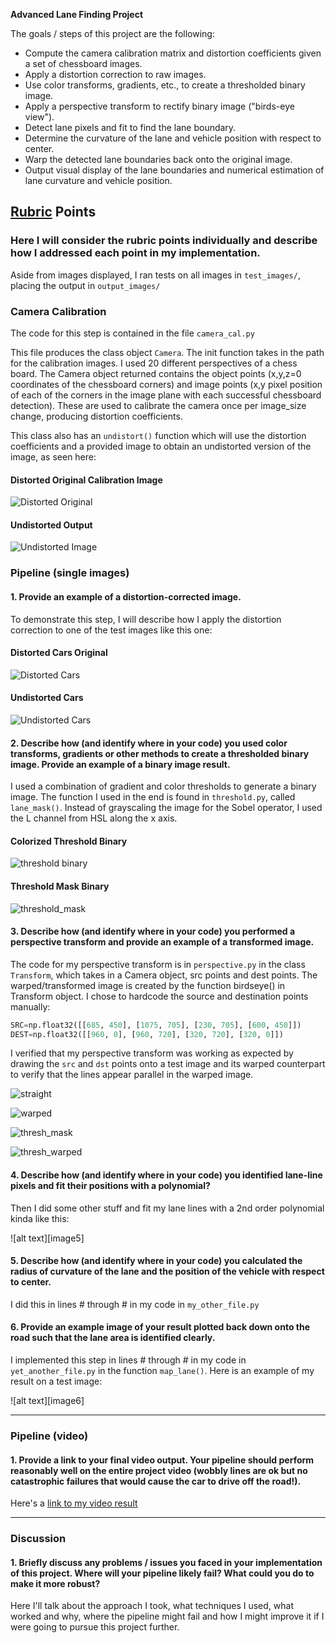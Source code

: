 **Advanced Lane Finding Project**

The goals / steps of this project are the following:

* Compute the camera calibration matrix and distortion coefficients given a set of chessboard images.
* Apply a distortion correction to raw images.
* Use color transforms, gradients, etc., to create a thresholded binary image.
* Apply a perspective transform to rectify binary image ("birds-eye view").
* Detect lane pixels and fit to find the lane boundary.
* Determine the curvature of the lane and vehicle position with respect to center.
* Warp the detected lane boundaries back onto the original image.
* Output visual display of the lane boundaries and numerical estimation of lane curvature and vehicle position.

[//]: # (Image References)

[dist_img]: ./examples/distort_output.jpg "Distorted"
[undist_img]: ./examples/undistort_output.jpg "Undistorted"
[dist_cars]: ./examples/distorted_cars.jpg "Distorted Cars"
[undist_cars]: ./examples/undistorted_cars.jpg "Undistorted Cars"
[thresh_channels]: ./examples/thresh_channels.jpg "Threshold Channels Binary"
[thresh_mask]: ./examples/thresh_mask.jpg "Threshold Mask Binary"
[straight]: ./examples/straight_lines1.jpg "Straight undistorted with src lines"
[warped]: ./examples/warped_straight_lines1.jpg "Warped undistorted with dest lines"
[thresh_warped]: ./examples/perspective_thresh_warped.jpg "Masked image with perspective transform"
[video1]: ./project_video.mp4 "Video"

## [Rubric](https://review.udacity.com/#!/rubrics/571/view) Points

### Here I will consider the rubric points individually and describe how I addressed each point in my implementation.  

Aside from images displayed, I ran tests on all images in `test_images/`, placing the output in `output_images/`

### Camera Calibration

The code for this step is contained in the file `camera_cal.py`

This file produces the class object `Camera`. The init function takes in the path for the calibration images. I used 20 different perspectives of a chess board.  The Camera object returned contains the object points (x,y,z=0 coordinates of the chessboard corners) and image points (x,y pixel position of each of the corners in the image plane with each successful chessboard detection). These are used to calibrate the camera once per image_size change, producing distortion coefficients.

This class also has an `undistort()` function which will use the distortion coefficients and a provided image to obtain an undistorted version of the image, as seen here:

#### Distorted Original Calibration Image

![Distorted Original][dist_img] 

#### Undistorted Output

![Undistorted Image][undist_img]


### Pipeline (single images)

#### 1. Provide an example of a distortion-corrected image.

To demonstrate this step, I will describe how I apply the distortion correction to one of the test images like this one:

#### Distorted Cars Original

![Distorted Cars][dist_cars]

#### Undistorted Cars

![Undistorted Cars][undist_cars]


#### 2. Describe how (and identify where in your code) you used color transforms, gradients or other methods to create a thresholded binary image.  Provide an example of a binary image result.

I used a combination of gradient and color thresholds to generate a binary image. The function I used in the end is found in `threshold.py`, called `lane_mask()`.  Instead of grayscaling the image for the Sobel operator, I used the L channel from HSL along the x axis.

#### Colorized Threshold Binary

![threshold binary][thresh_channels]

#### Threshold Mask Binary

![threshold_mask][thresh_mask]

#### 3. Describe how (and identify where in your code) you performed a perspective transform and provide an example of a transformed image.

The code for my perspective transform is in `perspective.py` in the class `Transform`, which takes in a Camera object, src points and dest points. The warped/transformed image is created by the function birdseye() in Transform object.  I chose to hardcode the source and destination points manually:

```python
SRC=np.float32([[685, 450], [1075, 705], [230, 705], [600, 450]])                                                                 
DEST=np.float32([[960, 0], [960, 720], [320, 720], [320, 0]])    
```

I verified that my perspective transform was working as expected by drawing the `src` and `dst` points onto a test image and its warped counterpart to verify that the lines appear parallel in the warped image.

![straight][straight]

![warped][warped]

![thresh_mask][thresh_mask]

![thresh_warped][thresh_warped]

#### 4. Describe how (and identify where in your code) you identified lane-line pixels and fit their positions with a polynomial?

Then I did some other stuff and fit my lane lines with a 2nd order polynomial kinda like this:

![alt text][image5]

#### 5. Describe how (and identify where in your code) you calculated the radius of curvature of the lane and the position of the vehicle with respect to center.

I did this in lines # through # in my code in `my_other_file.py`

#### 6. Provide an example image of your result plotted back down onto the road such that the lane area is identified clearly.

I implemented this step in lines # through # in my code in `yet_another_file.py` in the function `map_lane()`.  Here is an example of my result on a test image:

![alt text][image6]

---

### Pipeline (video)

#### 1. Provide a link to your final video output.  Your pipeline should perform reasonably well on the entire project video (wobbly lines are ok but no catastrophic failures that would cause the car to drive off the road!).

Here's a [link to my video result](./project_video.mp4)

---

### Discussion

#### 1. Briefly discuss any problems / issues you faced in your implementation of this project.  Where will your pipeline likely fail?  What could you do to make it more robust?

Here I'll talk about the approach I took, what techniques I used, what worked and why, where the pipeline might fail and how I might improve it if I were going to pursue this project further.  

